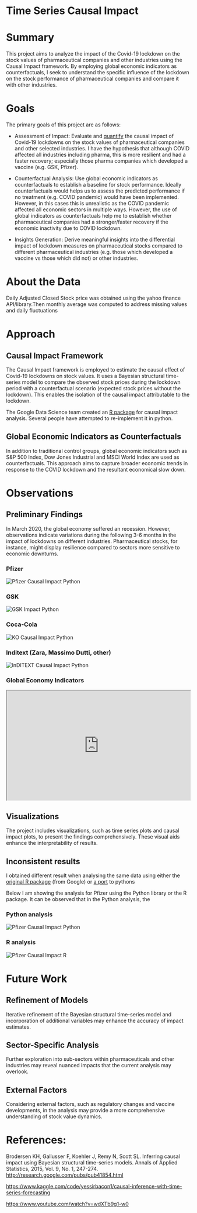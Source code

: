 # Time Series Causal Impact

# Summary
This project aims to analyze the impact of the Covid-19 lockdown on the stock values of pharmaceutical companies and other industries using the Causal Impact framework. By employing global economic indicators as counterfactuals, I seek to understand the specific influence of the lockdown on the stock performance of pharmaceutical companies and compare it with other industries.

# Goals
The primary goals of this project are as follows:

- Assessment of Impact: Evaluate and <u>quantify</u> the causal impact of Covid-19 lockdowns on the stock values of pharmaceutical companies and other selected industries. I have the hypothesis that although COVID affected all industries including pharma, this is more resilient and had a faster recovery; especially those pharma companies which developed a vaccine (e.g. GSK, Pfizer).

- Counterfactual Analysis: Use global economic indicators as counterfactuals to establish a baseline for stock performance. Ideally counterfactuals would helps us to assess the predicted performance if no treatment (e.g. COVID pandemic) would have been implemented. However, in this cases this is unrealistic as the COVID pandemic affected all economic sectors in multiple ways. However, the use of global indicators as counterfactuals help me to establish whether pharmaceutical companies had a stronger/faster recovery if the economic inactivity due to COVID lockdown.

- Insights Generation: Derive meaningful insights into the differential impact of lockdown measures on pharmaceutical stocks compared to different pharmaceutical industries (e.g. those which developed a vaccine vs those which did not) or other industries.

# About the Data

Daily Adjusted Closed Stock price was obtained using the yahoo finance API/library.Then monthly average was computed to address missing values and daily fluctuations  

# Approach
## Causal Impact Framework
The Causal Impact framework is employed to estimate the causal effect of Covid-19 lockdowns on stock values. It uses a Bayesian structural time-series model to compare the observed stock prices during the lockdown period with a counterfactual scenario (expected stock prices without the lockdown). This enables the isolation of the causal impact attributable to the lockdown.

The Google Data Science team created an [R package](https://google.github.io/CausalImpact/CausalImpact.html) for causal impact analysis. Several people have attempted to re-implement it in python.

## Global Economic Indicators as Counterfactuals
In addition to traditional control groups, global economic indicators such as S&P 500 Index, Dow Jones Industrial and MSCI World Index are used as counterfactuals. This approach aims to capture broader economic trends in response to the COVID lockdown and the resultant economical slow down.

# Observations
## Preliminary Findings

In March 2020, the global economy suffered an recession. However, observations indicate variations during the following 3-6 months in the impact of lockdowns on different industries. Pharmaceutical stocks, for instance, might display resilience compared to sectors more sensitive to economic downturns.

### Pfizer
![Pfizer Causal Impact Python](https://github.com/JPonsa/causal_inference_ts/blob/main/figures/python/PFE.png)
### GSK
![GSK Impact Python](https://github.com/JPonsa/causal_inference_ts/blob/main/figures/python/GSK.png)
### Coca-Cola
![KO Causal Impact Python](https://github.com/JPonsa/causal_inference_ts/blob/main/figures/python/KO.png)
### Inditext (Zara, Massimo Dutti, other)
![InDITEXT Causal Impact Python](https://github.com/JPonsa/causal_inference_ts/blob/main/figures/python/ITX.MC.png)

### Global Economy Indicators
<iframe src= "https://github.com/JPonsa/causal_inference_ts/blob/main/figures/global%20economy.html" 
        width="100%" 
        height="300px"></iframe>


## Visualizations
The project includes visualizations, such as time series plots and causal impact plots, to present the findings comprehensively. These visual aids enhance the interpretability of results.

## Inconsistent results
I obtained different result when analysing the same data using either the [original R package](https://google.github.io/CausalImpact/CausalImpact.html) (from Google) or [a port](https://github.com/jamalsenouci/causalimpact/) to pythons

Below I am showing the analysis for Pfizer using the Python library or the R package. It can be observed that in the Python analysis, the 

### Python analysis
![Pfizer Causal Impact Python](https://github.com/JPonsa/causal_inference_ts/blob/main/figures/python/PFE.png)
### R analysis
![Pfizer Causal Impact R](https://github.com/JPonsa/causal_inference_ts/blob/main/figures/R/PFE.png)

# Future Work
## Refinement of Models
Iterative refinement of the Bayesian structural time-series model and incorporation of additional variables may enhance the accuracy of impact estimates.

## Sector-Specific Analysis
Further exploration into sub-sectors within pharmaceuticals and other industries may reveal nuanced impacts that the current analysis may overlook.

## External Factors
Considering external factors, such as regulatory changes and vaccine developments, in the analysis may provide a more comprehensive understanding of stock value dynamics.

# References:
Brodersen KH, Gallusser F, Koehler J, Remy N, Scott SL. Inferring causal impact using Bayesian structural time-series models. Annals of Applied Statistics, 2015, Vol. 9, No. 1, 247-274. http://research.google.com/pubs/pub41854.html

https://www.kaggle.com/code/yessirbacon1/causal-inference-with-time-series-forecasting

https://www.youtube.com/watch?v=wdXTb9g1-w0